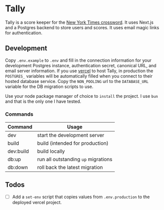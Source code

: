 # Tally

Tally is a score keeper for the [New York Times
crossword](https://www.nytimes.com/crosswords/). It uses Next.js and a Postgres
backend to store users and scores. It uses email magic links for authentication.

## Development

Copy `.env.example` to `.env` and fill in the connection information for your
development Postgres instance, authentication secret, canonical URL, and email
server information. If you use [vercel](https://vercel.com) to host Tally, in
production the `POSTGRES_` variables will be automatically filled when you
connect to their hosted database service. Copy the `NON_POOLING` url to the
`DATABASE_URL` variable for the DB migration scripts to use.

Use your node package manager of choice to `install` the project. I use `bun`
and that is the only one I have tested.

### Commands

| Command   | Usage                               |
| --------- | ----------------------------------- |
| dev       | start the development server        |
| build     | build (intended for production)     |
| dev:build | build locally                       |
| db:up     | run all outstanding `up` migrations |
| db:down   | roll back the latest migration      |

## Todos

- [ ] Add a `set-env` script that copies values from `.env.production` to the 
deployed vercel project.
